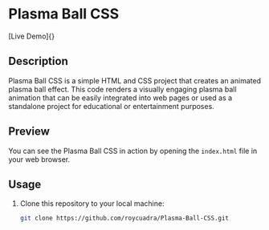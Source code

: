 # Plasma Ball CSS

[Live Demo]{}

## Description

Plasma Ball CSS is a simple HTML and CSS project that creates an animated plasma ball effect. This code renders a visually engaging plasma ball animation that can be easily integrated into web pages or used as a standalone project for educational or entertainment purposes.

## Preview

You can see the Plasma Ball CSS in action by opening the `index.html` file in your web browser.

## Usage

1. Clone this repository to your local machine:

   ```bash
   git clone https://github.com/roycuadra/Plasma-Ball-CSS.git
